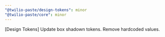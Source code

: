 ```yaml
---
"@twilio-paste/design-tokens": minor
"@twilio-paste/core": minor
---
```


[Design Tokens] Update box shadown tokens. Remove hardcoded values.
